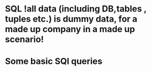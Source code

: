 # SQL !all data (including DB,tables , tuples  etc.) is dummy data, for a made up company in a made up scenario!
# Some basic SQl queries 
